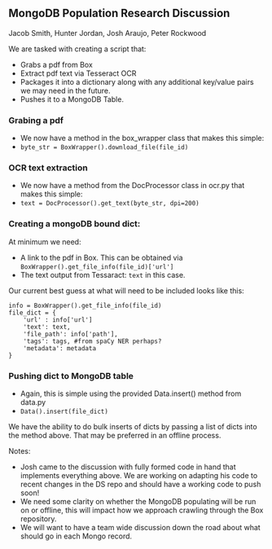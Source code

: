 
## MongoDB Population Research Discussion
Jacob Smith, Hunter Jordan, Josh Araujo, Peter Rockwood

We are tasked with creating a script that:
-  Grabs a pdf from Box
-  Extract pdf text via Tesseract OCR
-  Packages it into a dictionary along with any additional key/value pairs we may need in the future.
- Pushes it to a MongoDB Table.

### Grabing a pdf
- We now have a method in the box_wrapper class that makes this simple:
- `byte_str = BoxWrapper().download_file(file_id)`

### OCR text extraction
- We now have a method from the DocProcessor class in ocr.py that makes this simple:
- `text = DocProcessor().get_text(byte_str, dpi=200)`

### Creating a mongoDB bound dict:
At minimum we need:
- A link to the pdf in Box. This can be obtained via `BoxWrapper().get_file_info(file_id)['url']`
- The text output from Tessaract: `text` in this case.

Our current best guess at what will need to be included looks like this:
```
info = BoxWrapper().get_file_info(file_id)
file_dict = {
	'url' : info['url']
	'text': text,  
	'file_path': info['path'],  
	'tags': tags, #from spaCy NER perhaps?
	'metadata': metadata  
}
```

### Pushing dict to MongoDB table
- Again, this is simple using the provided Data.insert() method from  data.py
- `Data().insert(file_dict)`

We have the ability to do bulk inserts of dicts by passing a list of dicts into the method above. That may be preferred in an offline process.

Notes:
- Josh came to the discussion with fully formed code in hand that implements everything above. We are working on adapting his code to recent changes in the DS repo and should have a working code to push soon!
- We need some clarity on whether the MongoDB populating will be run on or offline, this will impact how we approach crawling through the Box repository.
- We will want to have a team wide discussion down the road about what should go in each Mongo record.
